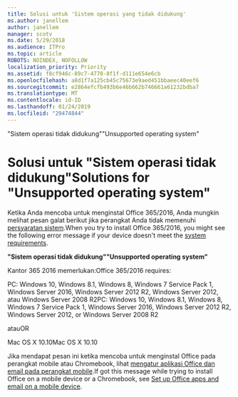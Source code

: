 ```yaml
---
title: Solusi untuk 'Sistem operasi yang tidak didukung'
ms.author: janellem
author: janellem
manager: scotv
ms.date: 5/29/2018
ms.audience: ITPro
ms.topic: article
ROBOTS: NOINDEX, NOFOLLOW
localization_priority: Priority
ms.assetid: f8cf946c-89c7-4770-8f1f-d111e654e6cb
ms.openlocfilehash: a8d1f7a125cb45c75673e9aed451bbaeec40eef6
ms.sourcegitcommit: e2864efcfb493b6e46b662b746661a61232bdba7
ms.translationtype: MT
ms.contentlocale: id-ID
ms.lasthandoff: 01/24/2019
ms.locfileid: "29474844"
---
```

<span data-ttu-id="00a75-102">"Sistem operasi tidak didukung"</span><span class="sxs-lookup"><span data-stu-id="00a75-102">"Unsupported operating system"</span></span>

# <a name="solutions-for-unsupported-operating-system"></a><span data-ttu-id="00a75-103">Solusi untuk "Sistem operasi tidak didukung"</span><span class="sxs-lookup"><span data-stu-id="00a75-103">Solutions for "Unsupported operating system"</span></span>

<span data-ttu-id="00a75-104">Ketika Anda mencoba untuk menginstal Office 365/2016, Anda mungkin melihat pesan galat berikut jika perangkat Anda tidak memenuhi [persyaratan sistem](https://products.office.com/office-system-requirements).</span><span class="sxs-lookup"><span data-stu-id="00a75-104">When you try to install Office 365/2016, you might see the following error message if your device doesn't meet the [system requirements](https://products.office.com/office-system-requirements).</span></span>
  
 <span data-ttu-id="00a75-105">**"Sistem operasi tidak didukung"**</span><span class="sxs-lookup"><span data-stu-id="00a75-105">**"Unsupported operating system"**</span></span>
  
<span data-ttu-id="00a75-106">Kantor 365 2016 memerlukan:</span><span class="sxs-lookup"><span data-stu-id="00a75-106">Office 365/2016 requires:</span></span>
  
<span data-ttu-id="00a75-107">PC: Windows 10, Windows 8.1, Windows 8, Windows 7 Service Pack 1, Windows Server 2016, Windows Server 2012 R2, Windows Server 2012, atau Windows Server 2008 R2</span><span class="sxs-lookup"><span data-stu-id="00a75-107">PC: Windows 10, Windows 8.1, Windows 8, Windows 7 Service Pack 1, Windows Server 2016, Windows Server 2012 R2, Windows Server 2012, or Windows Server 2008 R2</span></span>
  
<span data-ttu-id="00a75-108">atau</span><span class="sxs-lookup"><span data-stu-id="00a75-108">OR</span></span>
  
<span data-ttu-id="00a75-109">Mac OS X 10.10</span><span class="sxs-lookup"><span data-stu-id="00a75-109">Mac OS X 10.10</span></span>
  
<span data-ttu-id="00a75-110">Jika mendapat pesan ini ketika mencoba untuk menginstal Office pada perangkat mobile atau Chromebook, lihat [mengatur aplikasi Office dan email pada perangkat mobile](https://support.office.com/article/7dabb6cb-0046-40b6-81fe-767e0b1f014f?wt.mc_id=Alchemy_ClientDIA.aspx).</span><span class="sxs-lookup"><span data-stu-id="00a75-110">If got this message while trying to install Office on a mobile device or a Chromebook, see [Set up Office apps and email on a mobile device](https://support.office.com/article/7dabb6cb-0046-40b6-81fe-767e0b1f014f?wt.mc_id=Alchemy_ClientDIA.aspx).</span></span>
  

